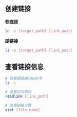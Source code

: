 ## 创建链接

**软连接**

```bash
ln -s [target_path] [link_path]
```

**硬链接**

```bash
ls -s [target_path] [link_path]
```

## 查看链接信息

```bash
# 查看硬链接inode号
ls -i

# 查看实际指向
readlink [link_path]

# 查看链接计数
stat [file_name]
```
